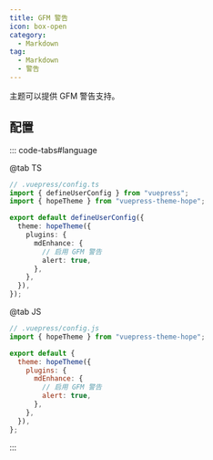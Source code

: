 ```yaml
---
title: GFM 警告
icon: box-open
category:
  - Markdown
tag:
  - Markdown
  - 警告
---
```


主题可以提供 GFM 警告支持。

<!-- more -->

## 配置

::: code-tabs#language

@tab TS

```ts {8-11}
// .vuepress/config.ts
import { defineUserConfig } from "vuepress";
import { hopeTheme } from "vuepress-theme-hope";

export default defineUserConfig({
  theme: hopeTheme({
    plugins: {
      mdEnhance: {
        // 启用 GFM 警告
        alert: true,
      },
    },
  }),
});
```

@tab JS

```js {7-10}
// .vuepress/config.js
import { hopeTheme } from "vuepress-theme-hope";

export default {
  theme: hopeTheme({
    plugins: {
      mdEnhance: {
        // 启用 GFM 警告
        alert: true,
      },
    },
  }),
};
```

:::

<!-- @include: @md-enhance/zh/guide/stylize/alert.md#after -->
